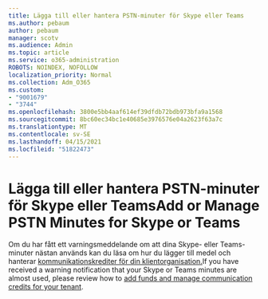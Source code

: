 ```yaml
---
title: Lägga till eller hantera PSTN-minuter för Skype eller Teams
ms.author: pebaum
author: pebaum
manager: scotv
ms.audience: Admin
ms.topic: article
ms.service: o365-administration
ROBOTS: NOINDEX, NOFOLLOW
localization_priority: Normal
ms.collection: Adm_O365
ms.custom:
- "9001679"
- "3744"
ms.openlocfilehash: 3800e5bb4aaf614ef39dfdb72bdb973bfa9a1568
ms.sourcegitcommit: 8bc60ec34bc1e40685e3976576e04a2623f63a7c
ms.translationtype: MT
ms.contentlocale: sv-SE
ms.lasthandoff: 04/15/2021
ms.locfileid: "51822473"
---
```

# <a name="add-or-manage-pstn-minutes-for-skype-or-teams"></a><span data-ttu-id="cbb8e-102">Lägga till eller hantera PSTN-minuter för Skype eller Teams</span><span class="sxs-lookup"><span data-stu-id="cbb8e-102">Add or Manage PSTN Minutes for Skype or Teams</span></span>

<span data-ttu-id="cbb8e-103">Om du har fått ett varningsmeddelande om att dina Skype- eller Teams-minuter nästan används kan du läsa om hur du lägger till medel och hanterar [kommunikationskrediter för din klientorganisation.](https://docs.microsoft.com/microsoftteams/add-funds-and-manage-communications-credits)</span><span class="sxs-lookup"><span data-stu-id="cbb8e-103">If you have received a warning notification that your Skype or Teams minutes are almost used, please review how to [add funds and manage communication credits for your tenant](https://docs.microsoft.com/microsoftteams/add-funds-and-manage-communications-credits).</span></span>